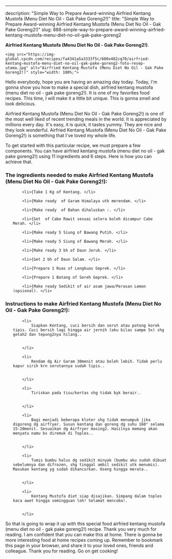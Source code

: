 ---
description: "Simple Way to Prepare Award-winning Airfried Kentang Mustofa (Menu Diet No Oil - Gak Pake Goreng2!)"
title: "Simple Way to Prepare Award-winning Airfried Kentang Mustofa (Menu Diet No Oil - Gak Pake Goreng2!)"
slug: 888-simple-way-to-prepare-award-winning-airfried-kentang-mustofa-menu-diet-no-oil-gak-pake-goreng2

<p>
	<strong>Airfried Kentang Mustofa (Menu Diet No Oil - Gak Pake Goreng2!)</strong>. 
	
</p>
<p>
	
	<img src="https://img-global.cpcdn.com/recipes/fa4341a5a3333f5c/680x482cq70/airfried-kentang-mustofa-menu-diet-no-oil-gak-pake-goreng2-foto-resep-utama.jpg" alt="Airfried Kentang Mustofa (Menu Diet No Oil - Gak Pake Goreng2!)" style="width: 100%;">
	
	
</p>
<p>
	Hello everybody, hope you are having an amazing day today. Today, I'm gonna show you how to make a special dish, airfried kentang mustofa (menu diet no oil - gak pake goreng2!). It is one of my favorites food recipes. This time, I will make it a little bit unique. This is gonna smell and look delicious.
</p>
	
<p>
	
</p>
<p>
	Airfried Kentang Mustofa (Menu Diet No Oil - Gak Pake Goreng2!) is one of the most well liked of recent trending meals in the world. It is appreciated by millions every day. It's easy, it is quick, it tastes yummy. They are nice and they look wonderful. Airfried Kentang Mustofa (Menu Diet No Oil - Gak Pake Goreng2!) is something that I've loved my whole life.
</p>

<p>
To get started with this particular recipe, we must prepare a few components. You can have airfried kentang mustofa (menu diet no oil - gak pake goreng2!) using 11 ingredients and 6 steps. Here is how you can achieve that.
</p>

<h3>The ingredients needed to make Airfried Kentang Mustofa (Menu Diet No Oil - Gak Pake Goreng2!):</h3>

<ol>
	
		<li>{Take 1 Kg of Kentang. </li>
	
		<li>{Make ready  of Garam Himalaya utk merendam. </li>
	
		<li>{Make ready  of Bahan dihaluskan :. </li>
	
		<li>{Get  of Cabe Rawit sesuai selera boleh dicampur Cabe Merah. </li>
	
		<li>{Make ready 5 Siung of Bawang Putih. </li>
	
		<li>{Make ready 5 Siung of Bawang Merah. </li>
	
		<li>{Make ready 3 bh of Daun Jeruk. </li>
	
		<li>{Get 2 bh of Daun Salam. </li>
	
		<li>{Prepare 1 Ruas of Lengkuas Geprek. </li>
	
		<li>{Prepare 1 Batang of Sereh Geprek. </li>
	
		<li>{Make ready Sedikit of air asam jawa/Perasan Lemon (opsional). </li>
	
</ol>
<p>
	
</p>

<h3>Instructions to make Airfried Kentang Mustofa (Menu Diet No Oil - Gak Pake Goreng2!):</h3>

<ol>
	
		<li>
			Siapkan Kentang, cuci bersih dan serut atau potong korek tipis. Cuci bersih lagi hingga air jernih (aku bilas sampe 5x) shg getah2 dan tepung2nya hilang..
			
			
		</li>
	
		<li>
			Rendam dg Air Garam 30menit atau boleh lebih. Tidak perlu kapur sirih krn serutannya sudah tipis..
			
			
		</li>
	
		<li>
			Tiriskan pada tisu/kertas shg tidak byk berair..
			
			
		</li>
	
		<li>
			Bagi menjadi beberapa kloter shg tidak menumpuk jika digoreng dg airfryer. Susun kentang dan goreng dg suhu 160° selama 15-20menit. Sesuaikan dg Airfryer masing2. Hasilnya memang akan menyatu namu bs diremuk di Toples..
			
			
		</li>
	
		<li>
			Tumis bumbu halus dg sedikit minyak (bumbu aku sudah dibuat sebelumnya dan difrozen, shg tinggal ambil sedikit utk menumis). Masukan kentang yg sudah dihancurkan. Oseng hingga merata..
			
			
		</li>
	
		<li>
			Kentang Mustofa diet siap disajikan. Simpang dalam toples kaca awet hingga semingguan loh! Selamat mencoba!.
			
			
		</li>
	
</ol>

<p>
	
</p>

<p>
	So that is going to wrap it up with this special food airfried kentang mustofa (menu diet no oil - gak pake goreng2!) recipe. Thank you very much for reading. I am confident that you can make this at home. There is gonna be more interesting food at home recipes coming up. Remember to bookmark this page in your browser, and share it to your loved ones, friends and colleague. Thank you for reading. Go on get cooking!
</p>
